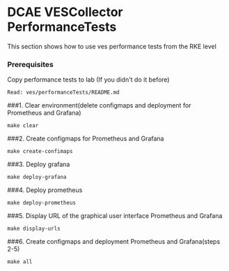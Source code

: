 DCAE VESCollector PerformanceTests
======================================

This section shows how to use ves performance tests from the RKE level 

### Prerequisites
Copy performance tests to lab (If you didn't do it before)
```
Read: ves/performanceTests/README.md
```
###1. Clear environment(delete configmaps and deployment for Prometheus and Grafana)
```
make clear
```
###2. Create configmaps for Prometheus and Grafana
```
make create-confimaps
```
###3. Deploy grafana
```
make deploy-grafana
```
###4. Deploy prometheus
```
make deploy-prometheus
```
###5. Display URL of the graphical user interface Prometheus and Grafana
```
make display-urls
```
###6. Create configmaps and deployment Prometheus and Grafana(steps 2-5)
```
make all
```